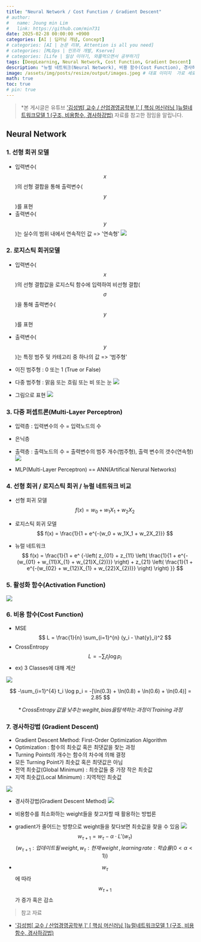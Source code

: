 ```yaml
---
title: "Neural Network / Cost Function / Gradient Descent"
# author:
#   name: Joung min Lim
#   link: https://github.com/min731
date: 2025-02-28 00:00:00 +0900
categories: [AI | 딥러닝 개념, Concept]
# categories: [AI | 논문 리뷰, Attention is all you need]
# categories: [MLOps | 인프라 개발, Kserve]
# categories: [Life | 일상 이야기, 와플먹으면서 공부하기]
tags: [DeepLearning, Neural Network, Cost Function, Gradient Descent]
description: "뉴럴 네트워크(Neural Network), 비용 함수(Cost Function), 경사하강법(Gradient Descent)에 대해 자세히 알아봅시다."
image: /assets/img/posts/resize/output/images.jpeg # 대표 이미지  가로 세로 비율 약 1.91:1 (예: 1200×628px)
math: true
toc: true
# pin: true
---
```


>  *본 게시글은 유튜브 ['김성범[ 교수 / 산업경영공학부 ]' [ 핵심 머신러닝 ]뉴럴네트워크모델 1 (구조, 비용함수, 경사하강법)](https://www.youtube.com/watch?v=YIgLpsJ-1J4) 자료를 참고한 점임을 알립니다.

## Neural Network

### 1. 선형 회귀 모델
- 입력변수($$x$$)의 선형 결합을 통해 출력변수($$y$$)를 표현
- 출력변수($$y$$)는 실수의 범위 내에서 연속적인 값 => '연속형'
![](https://velog.velcdn.com/images/min0731/post/e78ae022-d21b-445e-a39c-6cee2df8d1eb/image.png)

### 2. 로지스틱 회귀모델
- 입력변수($$x$$)의 선형 결합값을 로지스틱 함수에 입력하여 비선형 결합($$\sigma$$)을 통해 출력변수($$y$$)를 표현
- 출력변수($$y$$)는 특정 범주 및 카테고리 중 하나의 값 => '범주형'
- 이진 범주형 : 0 또는 1 (True or False)
- 다중 범주형 : 맑음 또는 흐림 또는 비 또는 눈
![](https://velog.velcdn.com/images/min0731/post/fe101f95-c964-4048-82e2-781d39a340c0/image.png)

- 그림으로 표현
![](https://velog.velcdn.com/images/min0731/post/5f2f0930-da10-4209-9701-6289e321c610/image.png)

### 3. 다중 퍼셉트론(Multi-Layer Perceptron)
- 입력층 : 입력변수의 수 = 입력노드의 수
- 은닉층 
- 출력층 : 출력노드의 수 = 출력변수의 범주 개수(범주형), 출력 변수의 갯수(연속형)
![](https://velog.velcdn.com/images/min0731/post/173f8433-bdc5-427e-9278-6afd219b6df1/image.png)

- MLP(Multi-Layer Perceptron) == ANN(Artifical Nerural Networks)

### 4. 선형 회귀 / 로지스틱 회귀 / 뉴럴 네트워크 비교
- 선형 회귀 모델
$$
f(x) = w_{0} + w_{1}X_{1} + w_{2}X_{2}
$$

- 로지스틱 회귀 모델
$$
f(x) = \frac{1}{1 + e^{-(w_0 + w_1X_1 + w_2X_2)}}
$$

- 뉴럴 네트워크
$$
f(x) = \frac{1}{1 + e^ {-\left( z_{01} + z_{11} \left( \frac{1}{1 + e^{-(w_{01} + w_{11}X_{1} + w_{21}X_{2})}} \right) + z_{21} \left( \frac{1}{1 + e^{-(w_{02} + w_{12}X_{1} + w_{22}X_{2})}} \right) \right) }}
$$

### 5. 활성화 함수(Activation Function)
![](https://velog.velcdn.com/images/min0731/post/3f2daeed-fc52-4ff6-a871-b90c80b28e55/image.png)

###  6. 비용 함수(Cost Function)
- MSE
$$
L = \frac{1}{n} \sum_{i=1}^{n} (y_i - \hat{y}_i)^2
$$
- CrossEntropy
$$
L = - \sum_{i} t_i \log p_i
$$
- ex) 3 Classes에 대해 계산

![](https://velog.velcdn.com/images/min0731/post/cf74ff48-752d-4bbe-8005-736868f68c5a/image.png)


$$
-\sum_{i=1}^{4} t_i \log p_i = -[\ln(0.3) + \ln(0.8) + \ln(0.6) + \ln(0.4)] = 2.85
$$

$$
*\,CrossEntropy \,값을\,낮추는\,wegiht,\,bias을 탐색하는\,과정이\,Training \,과정
$$

### 7. 경사하강법 (Gradient Descent)
- Gradient Descent Method: First-Order Optimization Algorithm
- Optimization : 함수의 최솟값 혹은 최댓값을 찾는 과정
- Turning Points의 개수는 함수의 차수에 의해 결정
- 모든 Turning Point가 최솟값 혹은 최댓값은 아님
- 전역 최솟값(Global Minimum) : 최솟값들 중 가장 작은 최솟값
- 지역 최솟값(Local Minimum) : 지역적인 최솟값

![](https://velog.velcdn.com/images/min0731/post/1d4d1c8b-a42f-472a-9301-a5e1a39adf8e/image.png)

- 경사하강법(Gradient Descent Method)
![](https://velog.velcdn.com/images/min0731/post/544ca902-67e4-4b26-86cd-17dbb88c9020/image.png)

- 비용함수를 최소화하는 weight들을 찾고자할 때 활용하는 방법론
- gradient가 줄어드는 방향으로 weight들을 찾다보면 최솟값을 찾을 수 있음
![](https://velog.velcdn.com/images/min0731/post/d53907c6-f50b-4604-a542-cf7cf2a30508/image.png)
$$
w_{\tau+1} = w_{\tau} - \alpha \cdot L'(w_{\tau})
$$
$$
(w_{\tau+1} : 업데이트될\,weight,\,w_{\tau} : 현재\,weight\,,\, learning \,rate : 학습률(0 < \alpha < 1))
$$

- $$w_{\tau}$$에 따라 $$w_{\tau+1}$$가 증가 혹은 감소

> 참고 자료
  
- ['김성범[ 교수 / 산업경영공학부 ]' [ 핵심 머신러닝 ]뉴럴네트워크모델 1 (구조, 비용함수, 경사하강법)](https://www.youtube.com/watch?v=YIgLpsJ-1J4)